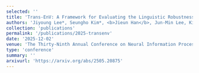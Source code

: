 ```yaml
---
selected: ''
title: 'Trans-EnV: A Framework for Evaluating the Linguistic Robustness of LLMs Against English Varieties'
authors: 'Jiyoung Lee*, Seungho Kim*, <b>Jieun Han</b>, Jun-Min Lee, Kitaek Kim, Alice Oh, Edward Choi'
collection: 'publications'
permalink: '/publications/2025-transenv'
date: '2025-12-02'
venue: 'The Thirty-Ninth Annual Conference on Neural Information Processing Systems (NeurIPS 2025 Dataset and Benchmarks track)'
type: 'conference'
summary: ''
arxivurl: 'https://arxiv.org/abs/2505.20875'
---
```


